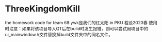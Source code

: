 # ThreeKingdomKill
the homework code for team 68 ywk是我们的红太阳 in PKU 程设2023春
使用时注意：如果将该项目导入QT后在build时发生报错，则可以尝试用项目中的ui_mainwindow.h文件替换掉build文件夹中的同名文件。
